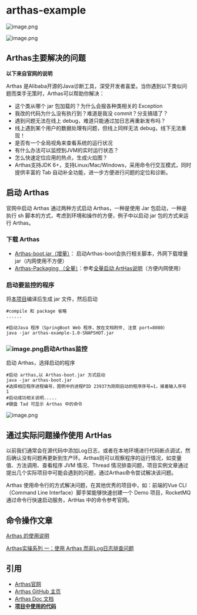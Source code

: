 # arthas-example



![image.png](https://cdn.nlark.com/yuque/0/2021/png/236129/1617940404003-687b4938-5d45-41d7-8776-0fa200d0a575.png?x-oss-process=image%2Fresize%2Cw_1500)



![image.png](https://cdn.nlark.com/yuque/0/2021/png/236129/1617940452458-a6158cee-4bb1-4d5d-a8bc-5f174fb80a21.png?x-oss-process=image%2Fresize%2Cw_1500)



## Arthas主要解决的问题



**以下来自官网的说明**

Arthas 是Alibaba开源的Java诊断工具，深受开发者喜爱。当你遇到以下类似问题而束手无策时，Arthas可以帮助你解决：

- 这个类从哪个 jar 包加载的？为什么会报各种类相关的 Exception
- 我改的代码为什么没有执行到？难道是我没 commit？分支搞错了？
- 遇到问题无法在线上 debug，难道只能通过加日志再重新发布吗？
- 线上遇到某个用户的数据处理有问题，但线上同样无法 debug，线下无法重现！
- 是否有一个全局视角来查看系统的运行状况
- 有什么办法可以监控到JVM的实时运行状态？
- 怎么快速定位应用的热点，生成火焰图？
- Arthas支持JDK 6+，支持Linux/Mac/Windows，采用命令行交互模式，同时提供丰富的 Tab 自动补全功能，进一步方便进行问题的定位和诊断。



## 启动 Arthas

官网中启动 Arthas 通过两种方式启动 Arthas，一种是使用 Jar 包启动，一种是执行 sh 脚本的方式，考虑到环境和操作的方便，例子中以启动 jar 包的方式来运行 Arthas。



### 下载 Arthas

- [Arthas-boot.jar（增量）](https://github.com/alibaba/arthas/releases)： 启动Arthas-boot会执行相关脚本，外网下载增量 jar（内网使用不方便）
- [Arthas-Packaging （全量）](https://arthas.aliyun.com/download/latest_version?mirror=aliyun)：参考[全量启动 ArtHas说明](dingtalk://dingtalkclient/page/link?url=https%3A%2F%2Fh5.dingtalk.com%2Fcircle%2FpostDetail.html%3Ftype%3D7%26postId%3D8519879463%26token%3Df6ae8a7f0c7f34e92b0a7eb22156edcd&pc_slide=true)（方便内网使用）



### 启动要监控的程序

将[本项目](https://github.com/ShayLau/arthas-example)编译后生成 jar 文件，然后启动

```
#compile 和 package 省略
......

#启动Java 程序（SpringBoot Web 程序，放在文档附件, 注意 port=8080）
java -jar arthas-example-1.0-SNAPSHOT.jar
```

### ![image.png](https://cdn.nlark.com/yuque/0/2021/png/236129/1618471346373-aa1ea78b-d866-4d1a-83ca-d8fee4c13b67.png?x-oss-process=image%2Fresize%2Cw_1500)启动Arthas监控

启动 Arthas，选择启动的程序

```
#启动 arthas,以 Arthas-boot.jar 方式启动
java -jar arthas-boot.jar
#选择相应程序进程编号，图例中的进程PID 23937为刚刚启动的程序序号=1，接着输入序号 1
#启动成功相关说明.....
#键盘 Tad 可显示 Arthas 中的命令
```

![image.png](https://cdn.nlark.com/yuque/0/2021/png/236129/1618370299407-fb52f44b-607f-4c75-97bc-d2e9c3519e50.png?x-oss-process=image%2Fresize%2Cw_1500)

## 通过实际问题操作使用 ArtHas

以前我们通常会在源代码中添加Log日志，或者在本地环境进行代码断点调试，然后确认没有问题再更新到生产环。Arthas则可以观察程序的运行情况，如变量值、方法调用、查看程序 JVM 情况、Thread 情况排查问题，项目实例文章通过提出几个实际项目中可能会遇到的问题，通过Arthas命令尝试解决该问题。

Arthas 使用命令行的方式解决问题，在其他优秀的项目中，如：前端的Vue CLI（Command Line Interface）脚手架能够快速创建一个 Demo 项目，RocketMQ通过命令行快速启动服务，ArtHas 中的命令参考官网。



## 命令操作文章

[Arthas 的使用说明](https://www.yuque.com/sourlemon/java/mt38eg)

[Arthas实操系列 一：使用 Arthas 而非Log日志排查问题](https://www.yuque.com/sourlemon/java/dahszf)





## 引用

- [Arthas官网](https://arthas.aliyun.com/zh-cn/)
- [Arthas GitHub 主页](https://github.com/alibaba/arthas)
- [Arthas  Doc 文档](https://arthas.aliyun.com/doc/)
- **[项目中使用的代码](https://github.com/ShayLau/arthas-example)**

